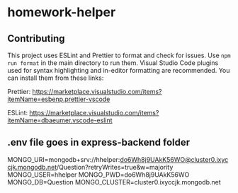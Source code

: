 # homework-helper

## Contributing

This project uses ESLint and Prettier to format and check for issues. Use `npm run format` in the main directory to run them. Visual Studio Code plugins used for syntax highlighting and in-editor formatting are recommended. You can install them from these links:

Prettier: https://marketplace.visualstudio.com/items?itemName=esbenp.prettier-vscode

ESLint: https://marketplace.visualstudio.com/items?itemName=dbaeumer.vscode-eslint

## .env file goes in express-backend folder
MONGO_URI=mongodb+srv://hhelper:do6Wh8j9UAkK56WO@cluster0.ixyccjk.mongodb.net/Question?retryWrites=true&w=majority
MONGO_USER=hhelper
MONGO_PWD=do6Wh8j9UAkK56WO
MONGO_DB=Question
MONGO_CLUSTER=cluster0.ixyccjk.mongodb.net
